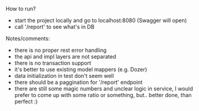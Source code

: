 How to run?
- start the project locally and go to localhost:8080 (Swagger will open)
- call '/report' to see what's in DB 

Notes/comments:
- there is no proper rest error handling
- the api and impl layers are not separated
- there is no transaction support
- it's better to use existing model mappers (e.g. Dozer)
- data initialization in test don't seem well
- there should be a paggination for '/report' endpoint 
- there are still some magic numbers and unclear logic in service, I would prefer to come up with some ratio or something, but.. better done, than perfect :)  



